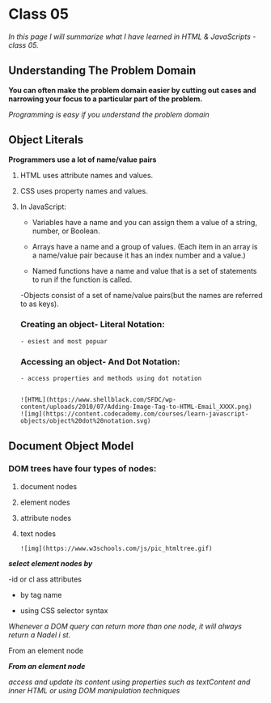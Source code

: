 # Class 05
*In this page I will summarize what I have learned in HTML & JavaScripts - class 05.*

## Understanding The Problem Domain

**You can often make the problem domain easier by cutting out cases and narrowing your focus to a particular part of the problem.**

*Programming is easy if you understand the problem domain*

## Object Literals

**Programmers use a lot of name/value pairs**

1. HTML uses attribute names and values. 

2. CSS uses property names and values.

3. In JavaScript:

   - Variables have a name and you can assign them a value of a string, number, or Boolean. 
   
   - Arrays have a name and a group of values. (Each item in an array is a name/value pair because it has an index number and a value.)
   
   - Named functions have a name and value that is a set of statements to run if the function is called. 
   
   -Objects consist of a set of name/value pairs(but the names are referred to as keys).
   
   ### Creating an object- Literal Notation:
   
       - esiest and most popuar
   
    ### Accessing an object- And Dot Notation:
    
       - access properties and methods using dot notation
       

       ![HTML](https://www.shellblack.com/SFDC/wp-content/uploads/2010/07/Adding-Image-Tag-to-HTML-Email_XXXX.png)
       ![img](https://content.codecademy.com/courses/learn-javascript-objects/object%20dot%20notation.svg)
       
       
## Document Object Model

### DOM trees have four types of nodes:

1. document nodes

2. element nodes

3. attribute nodes

4. text nodes



       ![img](https://www.w3schools.com/js/pic_htmltree.gif)


***select element nodes by***

-id or cl ass attributes

-  by tag name

- using CSS selector syntax

*Whenever a DOM query can return more than one
node, it will always return a Nadel i st.*


From an element node

***From an element node*** 

 *access and update its content using properties such as textContent and inner HTML or using DOM manipulation techniques*










